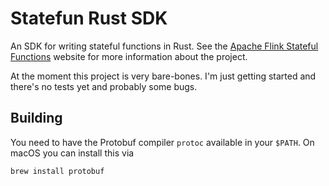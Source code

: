 # Statefun Rust SDK

An SDK for writing stateful functions in Rust. See the [Apache Flink Stateful
Functions](https://flink.apache.org/stateful-functions.html) website for more
information about the project.

At the moment this project is very bare-bones. I'm just getting started and
there's no tests yet and probably some bugs.

## Building

You need to have the Protobuf compiler `protoc` available in your `$PATH`. On
macOS you can install this via

```
brew install protobuf
```
